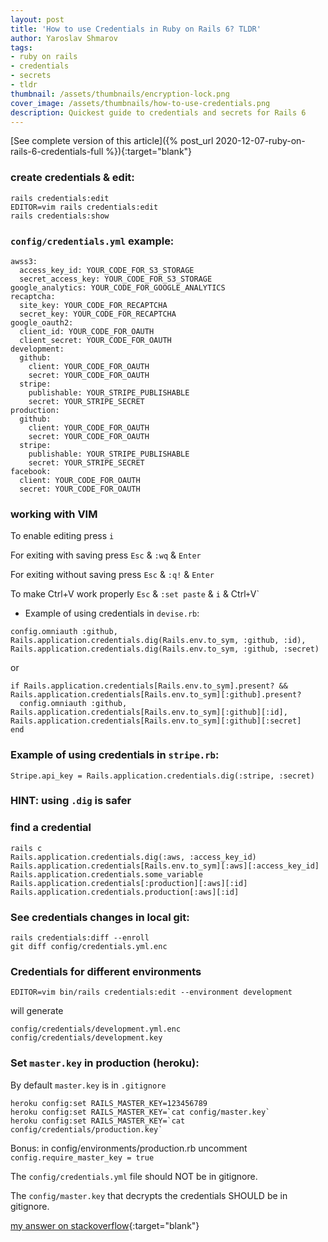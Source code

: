 ```yaml
---
layout: post
title: 'How to use Credentials in Ruby on Rails 6? TLDR'
author: Yaroslav Shmarov
tags: 
- ruby on rails
- credentials
- secrets
- tldr
thumbnail: /assets/thumbnails/encryption-lock.png
cover_image: /assets/thumbnails/how-to-use-credentials.png
description: Quickest guide to credentials and secrets for Rails 6
---
```


[See complete version of this article]({% post_url 2020-12-07-ruby-on-rails-6-credentials-full %}){:target="blank"}

### create credentials & edit:

```
rails credentials:edit 
EDITOR=vim rails credentials:edit
rails credentials:show
```

### `config/credentials.yml` example:

```
awss3:
  access_key_id: YOUR_CODE_FOR_S3_STORAGE
  secret_access_key: YOUR_CODE_FOR_S3_STORAGE
google_analytics: YOUR_CODE_FOR_GOOGLE_ANALYTICS
recaptcha:
  site_key: YOUR_CODE_FOR_RECAPTCHA
  secret_key: YOUR_CODE_FOR_RECAPTCHA
google_oauth2:
  client_id: YOUR_CODE_FOR_OAUTH
  client_secret: YOUR_CODE_FOR_OAUTH
development:
  github:
    client: YOUR_CODE_FOR_OAUTH
    secret: YOUR_CODE_FOR_OAUTH
  stripe:
    publishable: YOUR_STRIPE_PUBLISHABLE
    secret: YOUR_STRIPE_SECRET
production:
  github:
    client: YOUR_CODE_FOR_OAUTH
    secret: YOUR_CODE_FOR_OAUTH
  stripe:
    publishable: YOUR_STRIPE_PUBLISHABLE
    secret: YOUR_STRIPE_SECRET
facebook:
  client: YOUR_CODE_FOR_OAUTH
  secret: YOUR_CODE_FOR_OAUTH
```

### working with VIM

To enable editing press `i`

For exiting with saving press `Esc` & `:wq` & `Enter`

For exiting without saving press `Esc` & `:q!` & `Enter`

To make Ctrl+V work properly `Esc` & `:set paste` & `i` & Ctrl` + `V`

* Example of using credentials in `devise.rb`:

```
config.omniauth :github, Rails.application.credentials.dig(Rails.env.to_sym, :github, :id), Rails.application.credentials.dig(Rails.env.to_sym, :github, :secret)
```
or
```
if Rails.application.credentials[Rails.env.to_sym].present? && Rails.application.credentials[Rails.env.to_sym][:github].present?
  config.omniauth :github, Rails.application.credentials[Rails.env.to_sym][:github][:id], Rails.application.credentials[Rails.env.to_sym][:github][:secret]
end
```

### Example of using credentials in `stripe.rb`:

```
Stripe.api_key = Rails.application.credentials.dig(:stripe, :secret)
```

### HINT: using `.dig` is safer

### find a credential

```
rails c
Rails.application.credentials.dig(:aws, :access_key_id)
Rails.application.credentials[Rails.env.to_sym][:aws][:access_key_id]
Rails.application.credentials.some_variable
Rails.application.credentials[:production][:aws][:id]
Rails.application.credentials.production[:aws][:id]
```

### See credentials changes in local git:
```
rails credentials:diff --enroll
git diff config/credentials.yml.enc
```

### Credentials for different environments

```
EDITOR=vim bin/rails credentials:edit --environment development
```

will generate

```
config/credentials/development.yml.enc
config/credentials/development.key
```

### Set `master.key` in production (heroku):

By default `master.key` is in `.gitignore`

```
heroku config:set RAILS_MASTER_KEY=123456789
heroku config:set RAILS_MASTER_KEY=`cat config/master.key`
heroku config:set RAILS_MASTER_KEY=`cat config/credentials/production.key`
```

Bonus: in config/environments/production.rb uncomment `config.require_master_key = true`

The `config/credentials.yml` file should NOT be in gitignore.

The `config/master.key` that decrypts the credentials SHOULD be in gitignore.

[my answer on stackoverflow](https://stackoverflow.com/questions/62011541/using-credentials-yml-with-heroku-on-rails-5-2/62011825#62011825){:target="blank"}
